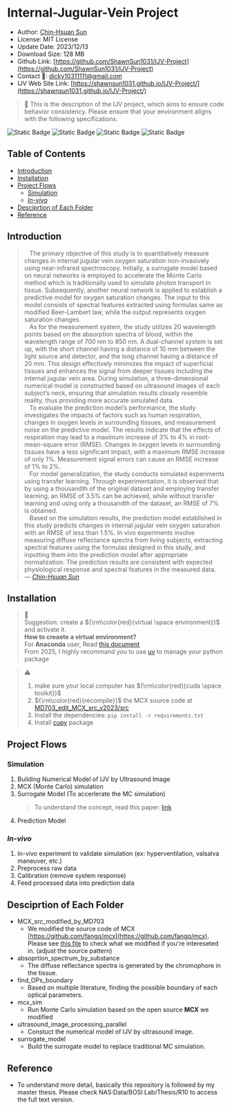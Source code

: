 Internal-Jugular-Vein Project
===
-   Author: [Chin-Hsuan Sun](https://shawnsun1031.github.io/)
-   License: MIT License
-   Update Date: 2023/12/13
-   Download Size: 128 MB
-   Github Link: [https://github.com/ShawnSun1031/IJV-Project](https://github.com/ShawnSun1031/IJV-Project)
-   Contact :email:: dicky10311111@gmail.com 
-   IJV Web Site Link: [https://shawnsun1031.github.io/IJV-Project/](https://shawnsun1031.github.io/IJV-Project/)

> :notebook: 
> This is the description of the IJV project, which aims to ensure code behavior consistency. Please ensure that your environment aligns with the following specifications.

![Static Badge](https://img.shields.io/badge/python-v3.8.0-blue)
![Static Badge](https://img.shields.io/badge/pip-v20.2.0_(python3.8)-orange)
![Static Badge](https://img.shields.io/badge/cuda-v11.7.0-green)
![Static Badge](https://img.shields.io/badge/OS-ubuntu_18.04-purple)



## Table of Contents
- [Introduction](/introduction/#introduction)
- [Installation](/introduction/#installation)
- [Project Flows](/introduction/#project-flows)
    - [Simulation](/introduction/#simulation)
    - [*In-vivo*](/introduction/#in-vivo)
- [Desciprtion of Each Folder](/introduction/#desciprtion-of-each-folder)
- [Reference](/introduction/#reference)

## Introduction
> &nbsp;&nbsp;&nbsp;The primary objective of this study is to quantitatively measure changes in internal jugular vein oxygen saturation non-invasively using near-infrared spectroscopy. Initially, a surrogate model based on neural networks is employed to accelerate the Monte Carlo method which is traditionally used to simulate photon transport in tissue. Subsequently, another neural network is applied to establish a predictive model for oxygen saturation changes. The input to this model consists of spectral features extracted using formulas same as modified Beer-Lambert law, while the output represents oxygen saturation changes.  
> &nbsp;&nbsp;&nbsp;As for the measurement system, the study utilizes 20 wavelength points based on the absorption spectra of blood, within the wavelength range of 700 nm to 850 nm. A dual-channel system is set up, with the short channel having a distance of 10 mm between the light source and detector, and the long channel having a distance of 20 mm. This design effectively minimizes the impact of superficial tissues and enhances the signal from deeper tissues including the internal jugular vein area. During simulation, a three-dimensional numerical model is constructed based on ultrasound images of each subject’s neck, ensuring
that simulation results closely resemble reality, thus providing more accurate simulated data.  
> &nbsp;&nbsp;&nbsp;To evaluate the prediction model’s performance, the study investigates the impacts of factors such as human respiration, changes in oxygen levels in surrounding tissues, and measurement noise on the predictive model. The results indicate that the effects of respiration may lead to a maximum increase of 3% to 4% in root-mean-square error (RMSE). Changes in oxygen levels in surrounding tissues have a less significant impact, with a maximum RMSE increase of only 1%. Measurement signal errors can cause an RMSE increase of 1% to 2%.  
> &nbsp;&nbsp;&nbsp;For model generalization, the study conducts simulated experiments using transfer learning. Through experimentation, it is observed that by using a thousandth of the original dataset and employing transfer learning, an RMSE of 3.5% can be achieved, while without transfer learning and using only a thousandth of the dataset, an RMSE of 7% is obtained.  
> &nbsp;&nbsp;&nbsp;Based on the simulation results, the prediction model established in this study predicts changes in internal jugular vein oxygen saturation with an RMSE of less than 1.5%. In vivo experiments involve measuring diffuse reflectance spectra from living subjects, extracting spectral features using the formulas designed in this study, and inputting them into the prediction model after appropriate normalization. The prediction results are consistent with expected physiological response and spectral features in the measured data.  
>  &mdash; <cite>[Chin-Hsuan Sun][1]</cite>  

[1]: https://shawnsun1031.github.io/

## Installation
> :notebook:  
> Suggestion: create a ${\rm\color{red}{virtual \space environment}}$ and activate it.  
> **How to creaete a virtual environment?**  
> For **Anaconda** user, Read [this document](https://hackmd.io/@aMXX54b3ToSm3kTNB_LuWQ/BJ_No2Rkp)  
> From 2025, I highly recommand  you to use [uv](https://docs.astral.sh/uv/) to manage your python package  

> :warning:  
> 1. make sure your local computer has ${\rm\color{red}{cuda \space toolkit}}$  
> 2. ${\rm\color{red}{recompile}}$ the MCX source code at [MD703_edit_MCX_src_v2023/src](https://github.com/ShawnSun1031/IJV-Project/tree/main/MD703_edit_MCX_src_v2023/src)  
> 3. Install the dependencies: `pip install -r requirements.txt`  
> 4. Install [cupy](https://docs.cupy.dev/en/latest/install.html) package  


## Project Flows
### Simulation
1. Building Numerical Model of IJV by Ultrasound Image
2. MCX (Monte Carlo) simulation
3. Surrogate Model (To accerlerate the MC simulation)
    > To understand the concept, read this paper: [link](https://www.ncbi.nlm.nih.gov/pmc/articles/PMC5905904/)
5. Prediction Model 
### *In-vivo*
1. In-vivo experiment to validate simulation (ex: hyperventilation, valsalva maneuver, etc.)
2. Preprocess raw data
3. Calibration (remove system response)
4. Feed processed data into prediction data

## Desciprtion of Each Folder
* MCX_src_modified_by_MD703
    * We modified the source code of MCX [https://github.com/fangq/mcx](https://github.com/fangq/mcx). Please see [this file](https://hackmd.io/@73X8klpNRmSsdgJzudHbgA/SyeF6nI9P#20210409---mcx_corecu-%E4%BF%AE%E6%94%B9) to check what we modified if you're intereseted in. (adjust the source pattern)  
* absoprtion_spectrum_by_substance
    * The diffuse reflectance spectra is generated by the chromophore in the tissue.
* find_OPs_boundary
    * Based on multiple literature, finding the possible boundary of each optical parameters.
* mcx_sim
    * Run Monte Carlo simulation based on the open source **MCX** we modified
* ultrasound_image_processing_parallel
    * Constuct the numerical model of IJV by ultrasound image.
* surrogate_model
    * Build the surrogate model to replace traditional MC simulation.


## Reference
* To understand more detail, basically this repository is followed by my master thesis. Please check NAS:Data/BOSI Lab/Thesis/R10 to access the full text version.

